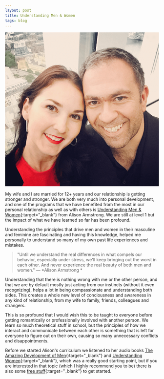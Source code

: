 ```yaml
---
layout: post
title: Understanding Men & Women
tags: blog
---
```


![](/assets/posts/2020-04-05-understanding-men-and-women/lauza_and_michael.png)

My wife and I are married for 12+ years and our relationship is getting stronger and stronger. We are both very much into personal development, and one of the programs that we have benefited from the most in our personal relationship as well as with others is [Understanding Men & Women](https://www.understandmen.com){:target="_blank"} from Alison Armstrong. We are still at level 1 but the impact of what we have learned so far has been profound.

Understanding the principles that drive men and women in their masculine and feminine are fascinating and having this knowledge, helped me personally to understand so many of my own past life experiences and mistakes.

> "Until we understand the real differences in what compels our behavior, especially under stress, we'll keep bringing out the worst in each other. And never experience the real beauty of both men and women."
— *Alison Armstrong *

Understanding that there is nothing wrong with me or the other person, and that we are by default mostly just acting from our instincts (without it even recognizing), helps a lot in being compassionate and understanding both sides. This creates a whole new level of conciousness and awareness in any kind of relationship, from my wife to family, friends, colleagues and strangers.

This is so profound that I would wish this to be taught to everyone before getting romantically or professionally involved with another person. We learn so much theoretical stuff in school, but the principles of how we interact and communicate between each other is something that is left for everyone to figure out on their own, causing so many unnecessary conflicts and disappointments.

Before we started Alison's curriculum we listened to her audio books [The Amazing Development of Men](https://www.audible.co.uk/pd/Understanding-Women-Audiobook/B00B00G26K){:target="_blank"} and [Understanding Women](https://www.audible.co.uk/pd/Understanding-Women-Audiobook/B00B00G26K){:target="_blank"}, which was a really good starting point, but if you are interested in that topic (which I highly recommend you to be) there is also some [free stuff](https://www.understandmen.com/free){:target="_blank"} to get started.
